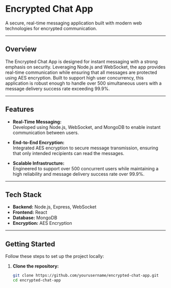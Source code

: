 # Encrypted Chat App


A secure, real-time messaging application built with modern web technologies for encrypted communication.

---

## Overview

The Encrypted Chat App is designed for instant messaging with a strong emphasis on security. Leveraging Node.js and WebSocket, the app provides real-time communication while ensuring that all messages are protected using AES encryption. Built to support high user concurrency, this application is robust enough to handle over 500 simultaneous users with a message delivery success rate exceeding 99.9%.

---

## Features

- **Real-Time Messaging:**  
  Developed using Node.js, WebSocket, and MongoDB to enable instant communication between users.

- **End-to-End Encryption:**  
  Integrated AES encryption to secure message transmission, ensuring that only intended recipients can read the messages.

- **Scalable Infrastructure:**  
  Engineered to support over 500 concurrent users while maintaining a high reliability and message delivery success rate over 99.9%.

---

## Tech Stack

- **Backend:** Node.js, Express, WebSocket
- **Frontend:** React
- **Database:** MongoDB
- **Encryption:** AES Encryption

---

## Getting Started

Follow these steps to set up the project locally:

1. **Clone the repository:**

   ```bash
   git clone https://github.com/yourusername/encrypted-chat-app.git
   cd encrypted-chat-app
